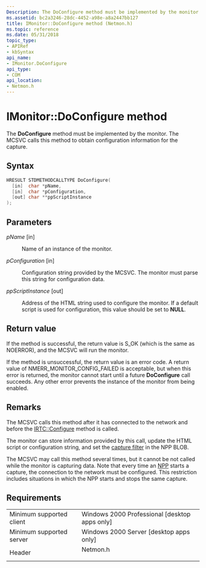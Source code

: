 ```yaml
---
Description: The DoConfigure method must be implemented by the monitor. The MCSVC calls this method to obtain configuration information for the capture.
ms.assetid: bc2a3246-28dc-4452-a98e-a8a2447bb127
title: IMonitor::DoConfigure method (Netmon.h)
ms.topic: reference
ms.date: 05/31/2018
topic_type: 
- APIRef
- kbSyntax
api_name: 
- IMonitor.DoConfigure
api_type: 
- COM
api_location: 
- Netmon.h
---
```


# IMonitor::DoConfigure method

The **DoConfigure** method must be implemented by the monitor. The MCSVC calls this method to obtain configuration information for the capture.

## Syntax


```C++
HRESULT STDMETHODCALLTYPE DoConfigure(
  [in]  char *pName,
  [in]  char *pConfiguration,
  [out] char **ppScriptInstance
);
```



## Parameters

<dl> <dt>

*pName* \[in\]
</dt> <dd>

Name of an instance of the monitor.

</dd> <dt>

*pConfiguration* \[in\]
</dt> <dd>

Configuration string provided by the MCSVC. The monitor must parse this string for configuration data.

</dd> <dt>

*ppScriptInstance* \[out\]
</dt> <dd>

Address of the HTML string used to configure the monitor. If a default script is used for configuration, this value should be set to **NULL**.

</dd> </dl>

## Return value

If the method is successful, the return value is S\_OK (which is the same as NOERROR), and the MCSVC will run the monitor.

If the method is unsuccessful, the return value is an error code. A return value of NMERR\_MONITOR\_CONFIG\_FAILED is acceptable, but when this error is returned, the monitor cannot start until a future **DoConfigure** call succeeds. Any other error prevents the instance of the monitor from being enabled.

## Remarks

The MCSVC calls this method after it has connected to the network and before the [IRTC::Configure](irtc-configure.md) method is called.

The monitor can store information provided by this call, update the HTML script or configuration string, and set the [capture filter](capture-filters.md) in the NPP BLOB.

The MCSVC may call this method several times, but it cannot be not called while the monitor is capturing data. Note that every time an [NPP](network-packet-providers.md) starts a capture, the connection to the network must be configured. This restriction includes situations in which the NPP starts and stops the same capture.

## Requirements



|                                     |                                                                                     |
|-------------------------------------|-------------------------------------------------------------------------------------|
| Minimum supported client<br/> | Windows 2000 Professional \[desktop apps only\]<br/>                          |
| Minimum supported server<br/> | Windows 2000 Server \[desktop apps only\]<br/>                                |
| Header<br/>                   | <dl> <dt>Netmon.h</dt> </dl> |



 

 




